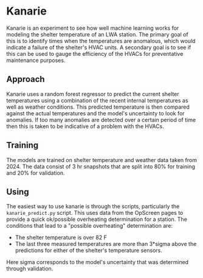 Kanarie
=======
Kanarie is an experiment to see how well machine learning works for modeling
the shelter temperature of an LWA station.  The primary goal of this is to
identify times when the temperatures are anomalous, which would indicate a
failure of the shelter's HVAC units.  A secondary goal is to see if this can
be used to gauge the efficiency of the HVACs for preventative maintenance
purposes.

Approach
--------
Kanarie uses a random forest regressor to predict the current shelter
temperatures using a combination of the recent internal temperatures as well
as weather conditions.  This predicted temperature is then compared against
the actual temperatures and the model's uncertainty to look for anomalies.
If too many anomalies are detected over a certain period of time then this is
taken to be indicative of a problem with the HVACs.

Training
--------
The models are trained on shelter temperature and weather data taken from 2024.
The data consist of 3 hr snapshots that are split into 80% for training and
20% for validation.

Using
-----
The easiest way to use kanarie is through the scripts, particularly the
`kanarie_predict.py` script.  This uses data from the OpScreen pages to provide
a quick ok/possible overheating determination for a station.  The conditions
that lead to a "possible overheating" determination are:
 * The shelter temperature is over 82 F
 * The last three measured temperatures are more than 3*sigma above the
   predictions for either of the shelter's temperature sensors.

Here sigma corresponds to the model's uncertainty that was determined through
validation.


